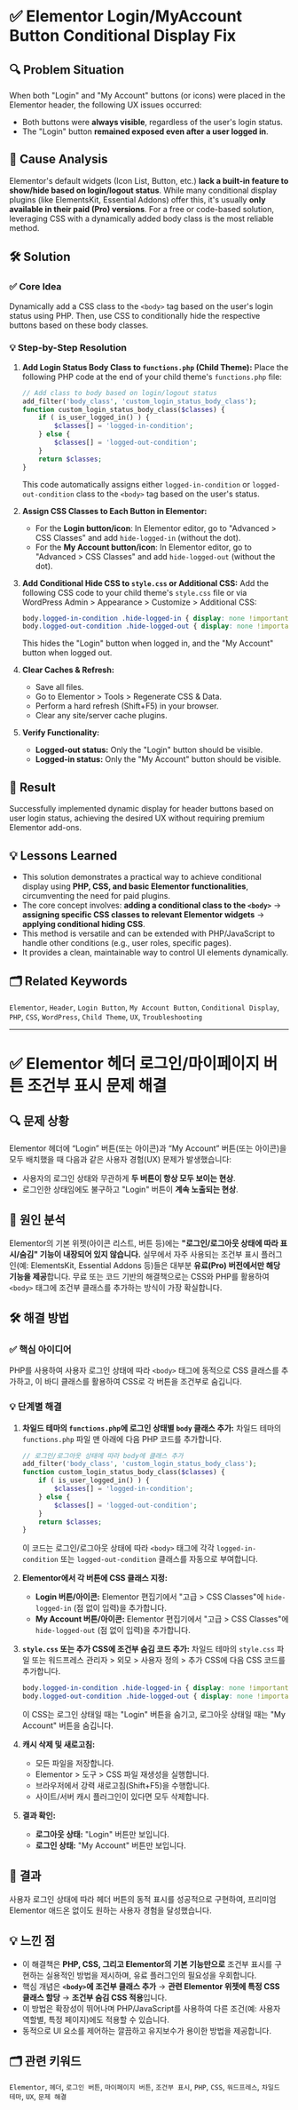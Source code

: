 # ✅ Elementor Login/MyAccount Button Conditional Display Fix

## 🔍 Problem Situation

When both "Login" and "My Account" buttons (or icons) were placed in the Elementor header, the following UX issues occurred:

-   Both buttons were **always visible**, regardless of the user's login status.
-   The "Login" button **remained exposed even after a user logged in**.

## 📌 Cause Analysis

Elementor's default widgets (Icon List, Button, etc.) **lack a built-in feature to show/hide based on login/logout status**. While many conditional display plugins (like ElementsKit, Essential Addons) offer this, it's usually **only available in their paid (Pro) versions**. For a free or code-based solution, leveraging CSS with a dynamically added body class is the most reliable method.

## 🛠 Solution

### ✅ Core Idea

Dynamically add a CSS class to the `<body>` tag based on the user's login status using PHP. Then, use CSS to conditionally hide the respective buttons based on these body classes.

### 💡 Step-by-Step Resolution

1.  **Add Login Status Body Class to `functions.php` (Child Theme):**
    Place the following PHP code at the end of your child theme's `functions.php` file:

    ```php
    // Add class to body based on login/logout status
    add_filter('body_class', 'custom_login_status_body_class');
    function custom_login_status_body_class($classes) {
        if ( is_user_logged_in() ) {
            $classes[] = 'logged-in-condition';
        } else {
            $classes[] = 'logged-out-condition';
        }
        return $classes;
    }
    ```
    This code automatically assigns either `logged-in-condition` or `logged-out-condition` class to the `<body>` tag based on the user's status.

2.  **Assign CSS Classes to Each Button in Elementor:**
    * For the **Login button/icon**: In Elementor editor, go to "Advanced > CSS Classes" and add `hide-logged-in` (without the dot).
    * For the **My Account button/icon**: In Elementor editor, go to "Advanced > CSS Classes" and add `hide-logged-out` (without the dot).

3.  **Add Conditional Hide CSS to `style.css` or Additional CSS:**
    Add the following CSS code to your child theme's `style.css` file or via WordPress Admin > Appearance > Customize > Additional CSS:

    ```css
    body.logged-in-condition .hide-logged-in { display: none !important; }
    body.logged-out-condition .hide-logged-out { display: none !important; }
    ```
    This hides the "Login" button when logged in, and the "My Account" button when logged out.

4.  **Clear Caches & Refresh:**
    * Save all files.
    * Go to Elementor > Tools > Regenerate CSS & Data.
    * Perform a hard refresh (Shift+F5) in your browser.
    * Clear any site/server cache plugins.

5.  **Verify Functionality:**
    * **Logged-out status:** Only the "Login" button should be visible.
    * **Logged-in status:** Only the "My Account" button should be visible.

## 🎯 Result

Successfully implemented dynamic display for header buttons based on user login status, achieving the desired UX without requiring premium Elementor add-ons.

## 💡 Lessons Learned

-   This solution demonstrates a practical way to achieve conditional display using **PHP, CSS, and basic Elementor functionalities**, circumventing the need for paid plugins.
-   The core concept involves: **adding a conditional class to the `<body>`** → **assigning specific CSS classes to relevant Elementor widgets** → **applying conditional hiding CSS**.
-   This method is versatile and can be extended with PHP/JavaScript to handle other conditions (e.g., user roles, specific pages).
-   It provides a clean, maintainable way to control UI elements dynamically.

## 🗂 Related Keywords

`Elementor`, `Header`, `Login Button`, `My Account Button`, `Conditional Display`, `PHP`, `CSS`, `WordPress`, `Child Theme`, `UX`, `Troubleshooting`

---

# ✅ Elementor 헤더 로그인/마이페이지 버튼 조건부 표시 문제 해결

## 🔍 문제 상황

Elementor 헤더에 “Login” 버튼(또는 아이콘)과 “My Account” 버튼(또는 아이콘)을 모두 배치했을 때 다음과 같은 사용자 경험(UX) 문제가 발생했습니다:

-   사용자의 로그인 상태와 무관하게 **두 버튼이 항상 모두 보이는 현상**.
-   로그인한 상태임에도 불구하고 "Login" 버튼이 **계속 노출되는 현상**.

## 📌 원인 분석

Elementor의 기본 위젯(아이콘 리스트, 버튼 등)에는 **"로그인/로그아웃 상태에 따라 표시/숨김" 기능이 내장되어 있지 않습니다.** 실무에서 자주 사용되는 조건부 표시 플러그인(예: ElementsKit, Essential Addons 등)들은 대부분 **유료(Pro) 버전에서만 해당 기능을 제공**합니다. 무료 또는 코드 기반의 해결책으로는 CSS와 PHP를 활용하여 `<body>` 태그에 조건부 클래스를 추가하는 방식이 가장 확실합니다.

## 🛠 해결 방법

### ✅ 핵심 아이디어

PHP를 사용하여 사용자 로그인 상태에 따라 `<body>` 태그에 동적으로 CSS 클래스를 추가하고, 이 바디 클래스를 활용하여 CSS로 각 버튼을 조건부로 숨깁니다.

### 💡 단계별 해결

1.  **차일드 테마의 `functions.php`에 로그인 상태별 `body` 클래스 추가:**
    차일드 테마의 `functions.php` 파일 맨 아래에 다음 PHP 코드를 추가합니다.

    ```php
    // 로그인/로그아웃 상태에 따라 body에 클래스 추가
    add_filter('body_class', 'custom_login_status_body_class');
    function custom_login_status_body_class($classes) {
        if ( is_user_logged_in() ) {
            $classes[] = 'logged-in-condition';
        } else {
            $classes[] = 'logged-out-condition';
        }
        return $classes;
    }
    ```
    이 코드는 로그인/로그아웃 상태에 따라 `<body>` 태그에 각각 `logged-in-condition` 또는 `logged-out-condition` 클래스를 자동으로 부여합니다.

2.  **Elementor에서 각 버튼에 CSS 클래스 지정:**
    * **Login 버튼/아이콘:** Elementor 편집기에서 "고급 > CSS Classes"에 `hide-logged-in` (점 없이 입력)을 추가합니다.
    * **My Account 버튼/아이콘:** Elementor 편집기에서 "고급 > CSS Classes"에 `hide-logged-out` (점 없이 입력)을 추가합니다.

3.  **`style.css` 또는 추가 CSS에 조건부 숨김 코드 추가:**
    차일드 테마의 `style.css` 파일 또는 워드프레스 관리자 > 외모 > 사용자 정의 > 추가 CSS에 다음 CSS 코드를 추가합니다.

    ```css
    body.logged-in-condition .hide-logged-in { display: none !important; }
    body.logged-out-condition .hide-logged-out { display: none !important; }
    ```
    이 CSS는 로그인 상태일 때는 "Login" 버튼을 숨기고, 로그아웃 상태일 때는 "My Account" 버튼을 숨깁니다.

4.  **캐시 삭제 및 새로고침:**
    * 모든 파일을 저장합니다.
    * Elementor > 도구 > CSS 파일 재생성을 실행합니다.
    * 브라우저에서 강력 새로고침(Shift+F5)을 수행합니다.
    * 사이트/서버 캐시 플러그인이 있다면 모두 삭제합니다.

5.  **결과 확인:**
    * **로그아웃 상태:** "Login" 버튼만 보입니다.
    * **로그인 상태:** "My Account" 버튼만 보입니다.

## 🎯 결과

사용자 로그인 상태에 따라 헤더 버튼의 동적 표시를 성공적으로 구현하여, 프리미엄 Elementor 애드온 없이도 원하는 사용자 경험을 달성했습니다.

## 💡 느낀 점

-   이 해결책은 **PHP, CSS, 그리고 Elementor의 기본 기능만으로** 조건부 표시를 구현하는 실용적인 방법을 제시하며, 유료 플러그인의 필요성을 우회합니다.
-   핵심 개념은 **`<body>`에 조건부 클래스 추가** → **관련 Elementor 위젯에 특정 CSS 클래스 할당** → **조건부 숨김 CSS 적용**입니다.
-   이 방법은 확장성이 뛰어나며 PHP/JavaScript를 사용하여 다른 조건(예: 사용자 역할별, 특정 페이지)에도 적용할 수 있습니다.
-   동적으로 UI 요소를 제어하는 깔끔하고 유지보수가 용이한 방법을 제공합니다.

## 🗂 관련 키워드

`Elementor`, `헤더`, `로그인 버튼`, `마이페이지 버튼`, `조건부 표시`, `PHP`, `CSS`, `워드프레스`, `차일드 테마`, `UX`, `문제 해결`

